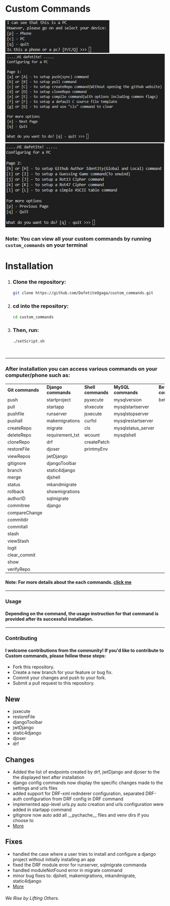 # Custom Commands

![Device check Image](.intro.jpg)
![Main menu page 1](.main_menu.jpg)
![Main menu page 2](.main_menu2.jpg)

### Note: **You can view all your custom commands by running `custom_commands` on your terminal**

# Installation

1. ### **Clone the repository:**
   ```bash
   git clone https://github.com/DafetiteOgaga/custom_commands.git
   ```
2. ### **cd into the repository:**
   ```bash
   cd custom_commands
   ```
3. ### **Then, run:**
   ```bash
   ./setScript.sh
   ```
<br>
<hr>

### **After installation you can access various commands on your computer/phone such as:**


<table>
  <tr>
    <td><strong>Git commands</strong></td>
    <td><strong>Django commands</strong></td>
    <td><strong>Shell commands</strong></td>
    <td><strong>MySQL commands</strong></td>
    <td><strong>Betty command</strong></td>
    <td><strong>Python commands</strong></td>
    <td><strong>C commands</strong></td>
  </tr>
  <tr>
    <td>push</td>
    <td>startproject</td>
    <td>pyxecute</td>
    <td>mysqlversion</td>
    <td>betty</td>
    <td>py3venv</td>
    <td>ctemp</td>
  </tr>
  <tr>
    <td>pull</td>
    <td>startapp</td>
    <td>shxecute</td>
    <td>mysqlstartserver</td>
    <td></td>
    <td>pycodemore</td>
    <td>mycompile</td>
  </tr>
  <tr>
    <td>pushfile</td>
    <td>runserver</td>
    <td>jsxecute</td>
    <td>mysqlstopserver</td>
    <td></td>
    <td>pycode</td>
    <td>myascii</td>
  </tr>
  <tr>
    <td>pushall</td>
    <td>makemigrations</td>
    <td>curfol</td>
    <td>mysqlrestartserver</td>
    <td></td>
    <td>pycompile</td>
    <td>rot13</td>
  </tr>
  <tr>
    <td>createRepo</td>
    <td>migrate</td>
    <td>cls</td>
    <td>mysqlstatus_server</td>
    <td></td>
    <td></td>
    <td>rot47</td>
  </tr>
  <tr>
    <td>deleteRepo</td>
    <td>requirement_txt</td>
    <td>wcount</td>
    <td>mysqlshell</td>
    <td></td>
    <td></td>
    <td>guessGame</td>
  </tr>
  <tr>
    <td>cloneRepo</td>
    <td>drf</td>
    <td>createPatch</td>
    <td></td>
    <td></td>
    <td></td>
    <td></td>
  </tr>
  <tr>
    <td>restoreFile</td>
    <td>djoser</td>
    <td>printmyEnv</td>
    <td></td>
    <td></td>
    <td></td>
    <td></td>
  </tr>
  <tr>
    <td>viewRepos</td>
    <td>jwtDjango</td>
    <td></td>
    <td></td>
    <td></td>
    <td></td>
    <td></td>
  </tr>
  <tr>
    <td>gitignore</td>
    <td>djangoToolbar</td>
    <td></td>
    <td></td>
    <td></td>
    <td></td>
    <td></td>
  </tr>
  <tr>
    <td>branch</td>
    <td>static4django</td>
    <td></td>
    <td></td>
    <td></td>
    <td></td>
    <td></td>
  </tr>
  <tr>
    <td>merge</td>
    <td>djshell</td>
    <td></td>
    <td></td>
    <td></td>
    <td></td>
    <td></td>
  </tr>
  <tr>
    <td>status</td>
    <td>mkandmigrate</td>
    <td></td>
    <td></td>
    <td></td>
    <td></td>
    <td></td>
  </tr>
  <tr>
    <td>rollback</td>
    <td>showmigrations</td>
    <td></td>
    <td></td>
    <td></td>
    <td></td>
    <td></td>
  </tr>
  <tr>
    <td>authorID</td>
    <td>sqlmigrate</td>
    <td></td>
    <td></td>
    <td></td>
    <td></td>
    <td></td>
  </tr>
  <tr>
    <td>commitree</td>
    <td>django</td>
    <td></td>
    <td></td>
    <td></td>
    <td></td>
    <td></td>
  </tr>
  <tr>
    <td>compareChange</td>
    <td></td>
    <td></td>
    <td></td>
    <td></td>
    <td></td>
    <td></td>
  </tr>
  <tr>
    <td>commitdir</td>
    <td></td>
    <td></td>
    <td></td>
    <td></td>
    <td></td>
    <td></td>
  </tr>
  <tr>
    <td>commitall</td>
    <td></td>
    <td></td>
    <td></td>
    <td></td>
    <td></td>
    <td></td>
  </tr>
  <tr>
    <td>stash</td>
    <td></td>
    <td></td>
    <td></td>
    <td></td>
    <td></td>
    <td></td>
  </tr>
  <tr>
    <td>viewStash</td>
    <td></td>
    <td></td>
    <td></td>
    <td></td>
    <td></td>
    <td></td>
  </tr>
  <tr>
    <td>logit</td>
    <td></td>
    <td></td>
    <td></td>
    <td></td>
    <td></td>
    <td></td>
  </tr>
  <tr>
    <td>clear_commit</td>
    <td></td>
    <td></td>
    <td></td>
    <td></td>
    <td></td>
    <td></td>
  </tr>
  <tr>
    <td>show</td>
    <td></td>
    <td></td>
    <td></td>
    <td></td>
    <td></td>
    <td></td>
  </tr>
  <tr>
    <td>verifyRepo</td>
    <td></td>
    <td></td>
    <td></td>
    <td></td>
    <td></td>
    <td></td>
  </tr>

</table>

#### Note: For more details about the each commands. [click me](https://github.com/DafetiteOgaga/custom_commands/blob/master/commands.md)

<hr>

### Usage

#### Depending on the command, the usage instruction for that command is provided after its successful installation.
<hr>

### Contributing
#### I welcome contributions from the community! If you'd like to contribute to Custom commands, please follow these steps:

- Fork this repository.
- Create a new branch for your feature or bug fix.
- Commit your changes and push to your fork.
- Submit a pull request to this repository.


## New
   - jsxecute
   - restoreFile
   - djangoToolbar
   - jwtDjango
   - static4django
   - djoser
   - drf

## Changes
   - Added the list of endpoints created by drf, jwtDjango and djoser to the the displayed text after installation
   - django config commands now display the specific changes made to the settings and urls files
   - added support for DRF-xml rednderer configuration, separated DRF-auth configuration from DRF config in DRF command
   - implemented app-level urls.py auto creation and urls configuration were added in startapp command
   - gitignore now auto add all \_\_pychache\_\_ files and venv dirs if you choose to
   - [More](https://github.com/DafetiteOgaga/custom_commands/blob/master/changes.md)


## Fixes
   - handled the case where a user tries to install and configure a django project without initially installing an app
   - fixed the DRF module error for runserver, sqlmigrate commanda
   - handled moduleNotFound error in migrate command
   - minor bug fixes to: djshell, makemigrations, mkandmigrate, static4django
   - [More](https://github.com/DafetiteOgaga/custom_commands/blob/master/fixes.md)




###### *We Rise by Lifting Others.*
